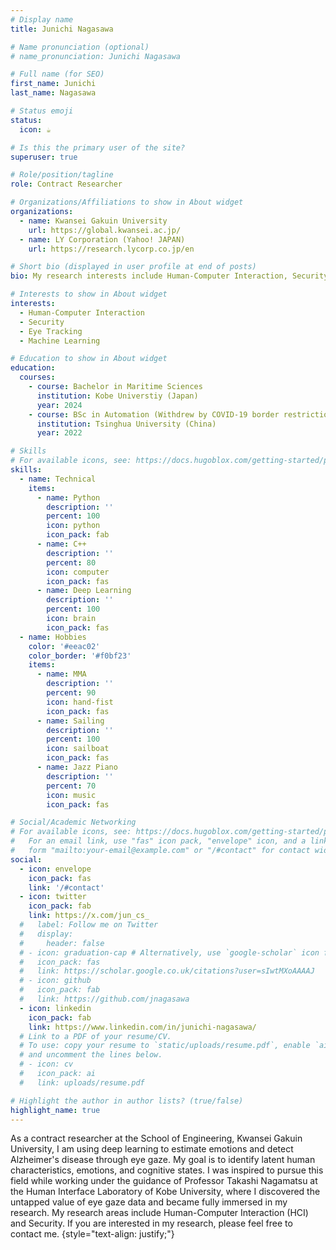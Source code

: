 ```yaml
---
# Display name
title: Junichi Nagasawa

# Name pronunciation (optional)
# name_pronunciation: Junichi Nagasawa

# Full name (for SEO)
first_name: Junichi
last_name: Nagasawa

# Status emoji
status:
  icon: ☕️

# Is this the primary user of the site?
superuser: true

# Role/position/tagline
role: Contract Researcher

# Organizations/Affiliations to show in About widget
organizations:
  - name: Kwansei Gakuin University
    url: https://global.kwansei.ac.jp/
  - name: LY Corporation (Yahoo! JAPAN)
    url: https://research.lycorp.co.jp/en

# Short bio (displayed in user profile at end of posts)
bio: My research interests include Human-Computer Interaction, Security, eye tracking.

# Interests to show in About widget
interests:
  - Human-Computer Interaction
  - Security
  - Eye Tracking
  - Machine Learning

# Education to show in About widget
education:
  courses:
    - course: Bachelor in Maritime Sciences
      institution: Kobe Universtiy (Japan) 
      year: 2024
    - course: BSc in Automation (Withdrew by COVID-19 border restrictions)
      institution: Tsinghua University (China)
      year: 2022

# Skills
# For available icons, see: https://docs.hugoblox.com/getting-started/page-builder/#icons
skills:
  - name: Technical
    items:
      - name: Python
        description: ''
        percent: 100
        icon: python
        icon_pack: fab
      - name: C++
        description: ''
        percent: 80
        icon: computer
        icon_pack: fas
      - name: Deep Learning
        description: ''
        percent: 100
        icon: brain
        icon_pack: fas
  - name: Hobbies
    color: '#eeac02'
    color_border: '#f0bf23'
    items:
      - name: MMA
        description: ''
        percent: 90
        icon: hand-fist
        icon_pack: fas
      - name: Sailing
        description: ''
        percent: 100
        icon: sailboat
        icon_pack: fas
      - name: Jazz Piano
        description: ''
        percent: 70
        icon: music
        icon_pack: fas

# Social/Academic Networking
# For available icons, see: https://docs.hugoblox.com/getting-started/page-builder/#icons
#   For an email link, use "fas" icon pack, "envelope" icon, and a link in the
#   form "mailto:your-email@example.com" or "/#contact" for contact widget.
social:
  - icon: envelope
    icon_pack: fas
    link: '/#contact'
  - icon: twitter
    icon_pack: fab
    link: https://x.com/jun_cs_
  #   label: Follow me on Twitter
  #   display:
  #     header: false
  # - icon: graduation-cap # Alternatively, use `google-scholar` icon from `ai` icon pack
  #   icon_pack: fas
  #   link: https://scholar.google.co.uk/citations?user=sIwtMXoAAAAJ
  # - icon: github
  #   icon_pack: fab
  #   link: https://github.com/jnagasawa
  - icon: linkedin
    icon_pack: fab
    link: https://www.linkedin.com/in/junichi-nagasawa/
  # Link to a PDF of your resume/CV.
  # To use: copy your resume to `static/uploads/resume.pdf`, enable `ai` icons in `params.yaml`,
  # and uncomment the lines below.
  # - icon: cv
  #   icon_pack: ai
  #   link: uploads/resume.pdf

# Highlight the author in author lists? (true/false)
highlight_name: true
---
```


<!-- Hello there! I'm Junichi Nagasawa. After journeying across seas as a member of the Japanese national sailing team, I dove into the world of Chinese language and worked in legal translation at a law firm. I was studying Information Engineering and Electrical Engineering at Tsinghua University on a full scholarship when COVID-19 led me back home, prompting my transfer to Kobe University. There, I delved into machine learning research related to eye movements in Human Interface Lab. Currently, I'm embracing new challenges as a contract researcher at Kwansei Gakuin University. -->

As a contract researcher at the School of Engineering, Kwansei Gakuin University, I am using deep learning to estimate emotions and detect Alzheimer's disease through eye gaze. My goal is to identify latent human characteristics, emotions, and cognitive states.
I was inspired to pursue this field while working under the guidance of Professor Takashi Nagamatsu at the Human Interface Laboratory of Kobe University, where I discovered the untapped value of eye gaze data and became fully immersed in my research. My research areas include Human-Computer Interaction (HCI) and Security.
If you are interested in my research, please feel free to contact me.
{style="text-align: justify;"}
